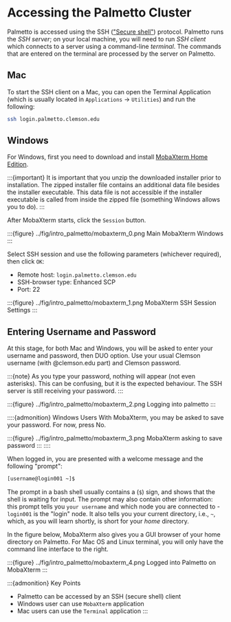 # Accessing the Palmetto Cluster

Palmetto is accessed using the SSH (["Secure shell"](https://en.wikipedia.org/wiki/Ssh_(Secure_Shell))) protocol. Palmetto runs the *SSH server*; on your local machine, you will need to run *SSH client* which connects to a server using a command-line *terminal*. The commands that are entered on the terminal are processed by the server on Palmetto.

## Mac

To start the SSH client on a Mac, you can open the Terminal Application (which is usually located in `Applications` &rarr; `Utilities`) and run the following:

```bash
ssh login.palmetto.clemson.edu
```

## Windows

For Windows, first you need to download and install
[MobaXterm Home Edition](https://mobaxterm.mobatek.net/download.html).

:::{important}
It is important that you unzip the downloaded installer prior to installation.
The zipped installer file contains an additional data file besides the installer
executable. This data file is not accessible if the installer executable is
called from inside the zipped file (something Windows allows you to do).
:::

After MobaXterm starts, click the `Session` button.

:::{figure} ../fig/intro_palmetto/mobaxterm_0.png
Main MobaXterm Windows
:::


Select SSH session and use the following parameters (whichever required), then click `OK`:

* Remote host: `login.palmetto.clemson.edu`
* SSH-browser type: Enhanced SCP
* Port: 22

:::{figure} ../fig/intro_palmetto/mobaxterm_1.png
MobaXterm SSH Session Settings
:::

## Entering Username and Password

At this stage, for both Mac and Windows, you will be asked to enter your username
and password, then DUO option. Use your usual Clemson username (with @clemson.edu part) and Clemson
password.

:::{note}
As you type your password, nothing will appear (not even asterisks). This can be confusing, but it
is the expected behaviour. The SSH server is still receiving your password.
:::

:::{figure} ../fig/intro_palmetto/mobaxterm_2.png
Logging into palmetto
:::

::::{admonition} Windows Users
With MobaXterm, you may be asked to save your password.  For now, press No.

:::{figure} ../fig/intro_palmetto/mobaxterm_3.png
MobaXterm asking to save password
:::
::::

When logged in,
you are presented with a welcome message
and the following "prompt":

~~~bash
[username@login001 ~]$
~~~

The prompt in a bash shell usually
contains a (`$`) sign,
and shows that the shell is waiting for input.
The prompt may also contain other information:
this prompt tells you `your username` and which node
you are connected to -
`login001` is the "login" node.
It also tells you your current directory,
i.e., `~`, which, as you will learn shortly,
is short for your *home* directory.

In the figure below, MobaXterm also gives you a GUI browser of your home
directory on Palmetto. For Mac OS and Linux terminal, you will only have the
command line interface to the right.


:::{figure} ../fig/intro_palmetto/mobaxterm_4.png
Logged into Palmetto on MobaXterm
:::

:::{admonition} Key Points
- Palmetto can be accessed by an SSH (secure shell) client
- Windows user can use `MobaXterm` application
- Mac users can use the `Terminal` application
:::

